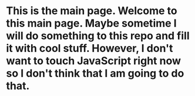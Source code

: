 # This is the main page. Welcome to this main page. Maybe sometime I will do something to this repo and fill it with cool stuff. However, I don't want to touch JavaScript right now so I don't think that I am going to do that.